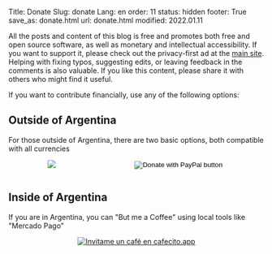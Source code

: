 Title: Donate
Slug: donate
Lang: en
order: 11
status: hidden
footer: True
save_as: donate.html
url: donate.html
modified: 2022.01.11

All the posts and content of this blog is free and promotes both free and open
source software, as well as monetary and intellectual accessibility. If you
want to support it, please check out the privacy-first ad at the [main
site](https://elc.github.io/). Helping with fixing typos, suggesting edits, or
leaving feedback in the comments is also valuable. If you like this content,
please share it with others who might find it useful.

If you want to contribute financially, use any of the following options:

## Outside of Argentina

For those outside of Argentina, there are two basic options, both compatible
with all currencies

<div style="display:flex; justify-content: space-around" >
<a href="https://ko-fi.com/W7W62I8XZ">
<img src=https://ko-fi.com/img/githubbutton_sm.svg>
</a>
<form action="https://www.paypal.com/donate" method="post" target="_top">
<input type="hidden" name="hosted_button_id" value="TQQKLSEYZD26C" />
<input type="image" src="https://www.paypalobjects.com/en_US/DK/i/btn/btn_donateCC_LG.gif" border="0" name="submit" title="PayPal - The safer, easier way to pay online!" alt="Donate with PayPal button" />
<img alt="" border="0" src="https://www.paypal.com/en_DE/i/scr/pixel.gif" width="1" height="1" />
</form>
</div>

## Inside of Argentina

If you are in Argentina, you can "But me a Coffee" using local tools like
"Mercado Pago"

<div style="display:flex; justify-content: space-around" >
<a href='https://cafecito.app/elc' rel='noopener' target='_blank'><img srcset='https://cdn.cafecito.app/imgs/buttons/button_5.png 1x, https://cdn.cafecito.app/imgs/buttons/button_5_2x.png 2x, https://cdn.cafecito.app/imgs/buttons/button_5_3.75x.png 3.75x' src='https://cdn.cafecito.app/imgs/buttons/button_5.png' alt='Invitame un café en cafecito.app' /></a>
</div>

